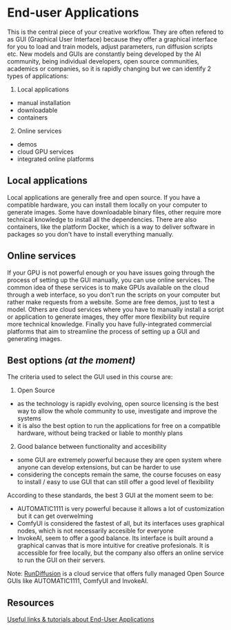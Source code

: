 # End-user Applications

This is the central piece of your creative workflow. They are often refered to as GUI (Graphical User Interface) because they offer a graphical interface for you to load and train models, adjust parameters, run diffusion scripts etc. New models and GUIs are constantly being developed by the AI community, being individual developers, open source communities, academics or companies, so it is rapidly changing but we can identify 2 types of applications:

1. Local applications
  - manual installation
  - downloadable
  - containers
2. Online services
  - demos
  - cloud GPU services
  - integrated online platforms

## Local applications

Local applications are generally free and open source. If you have a compatible hardware, you can install them locally on your computer to generate images. Some have downloadable binary files, other require more technical knowledge to install all the dependencies. There are also containers, like the platform Docker, which is a way to deliver software in packages so you don't have to install everything manually.

## Online services

If your GPU is not powerful enough or you have issues going through the process of setting up the GUI manually, you can use online services. The common idea of these services is to make GPUs available on the cloud through a web interface, so you don't run the scripts on your computer but rather make requests from a website. Some are free demos, just to test a model. Others are cloud services where you have to manually install a script or application to generate images, they offer more flexibility but require more technical knowledge. Finally you have fully-integrated commercial platforms that aim to streamline the process of setting up a GUI and generating images.

## Best options _(at the moment)_

The criteria used to select the GUI used in this course are:

1. Open Source
  - as the technology is rapidly evolving, open source licensing is the best way to allow the whole community to use, investigate and improve the systems
  - it is also the best option to run the applications for free on a compatible hardware, without being tracked or liable to monthly plans
2. Good balance between functionality and accesibility
  - some GUI are extremely powerful because they are open system where anyone can develop extensions, but can be harder to use
  - considering the concepts remain the same, the course focuses on easy to install / easy to use GUI that can still offer a good level of flexibility

According to these standards, the best 3 GUI at the moment seem to be:
- AUTOMATIC1111 is very powerful because it allows a lot of customization but it can get overwelming
- ComfyUI is considered the fastest of all, but its interfaces uses graphical nodes, which is not necessarily accesible for everyone
- InvokeAI, seem to offer a good balance. Its interface is built around a graphical canvas that is more intuitive for creative profesionals. It is accessible for free locally, but the company also offers an online service to run the GUI on their servers.

Note: [RunDiffusion](https://rundiffusion.com/) is a cloud service that offers fully managed Open Source GUIs like AUTOMATIC1111, ComfyUI and InvokeAI.

## Resources

[Useful links & tutorials about End-User Applications](../resources/apps.md)
